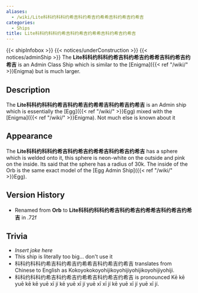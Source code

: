 ```yaml
---
aliases:
  - /wiki/Lite科科约科科约希吉科约希吉约希希吉科约希吉约希吉
categories:
  - Ships
title: Lite科科约科科约希吉科约希吉约希希吉科约希吉约希吉
---
```


{{< shipInfobox >}} {{< notices/underConstruction >}} {{< notices/adminShip >}} The **Lite科科约科科约希吉科约希吉约希希吉科约希吉约希吉** is an Admin Class Ship which is similar to the [Enigma]({{< ref "/wiki/" >}}Enigma) but is much larger.

## Description

The **Lite科科约科科约希吉科约希吉约希希吉科约希吉约希吉** is an Admin ship which is essentially the [Egg]({{< ref "/wiki/" >}}Egg) mixed with the [Enigma]({{< ref "/wiki/" >}}Enigma). Not much else is known about it

## Appearance

The **Lite科科约科科约希吉科约希吉约希希吉科约希吉约希吉** has a sphere which is welded onto it, this sphere is neon-white on the outside and pink on the inside. Its said that the sphere has a radius of 30k. The inside of the Orb is the same exact model of the [Egg Admin Ship]({{< ref "/wiki/" >}}Egg).

## Version History

- Renamed from **Orb** to **Lite科科约科科约希吉科约希吉约希希吉科约希吉约希吉** in .72f

## Trivia

- _Insert joke here_
- This ship is literally too big... don't use it
- 科科约科科约希吉科约希吉约希希吉科约希吉约希吉 translates from Chinese to English as Kokoyokokoyohijikoyohijiyohijikoyohijiyohiji.
- 科科约科科约希吉科约希吉约希希吉科约希吉约希吉 is pronounced Kē kē yuē kē kē yuē xī jí kē yuē xī jí yuē xī xī jí kē yuē xī jí yuē xī jí.

